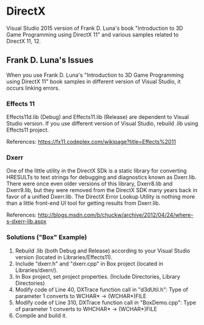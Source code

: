 # DirectX
Visual Studio 2015 version of Frank D. Luna's book "Introduction to 3D Game Programming using DirectX 11" and various samples related to DirectX 11, 12.

## Frank D. Luna's Issues
When you use Frank D. Luna's "Introduction to 3D Game Programming using DirectX 11" book samples in different version of Visual Studio, it occurs linking errors.

### Effects 11
Effects11d.lib (Debug) and Effects11.lib (Release) are dependent to Visual Studio version.
If you use different version of Visual Studio, rebuild .lib using Effects11 project.

References: https://fx11.codeplex.com/wikipage?title=Effects%2011

### Dxerr
One of the little utility in the DirectX SDk is a static library for converting HRESULTs to text strings for debugging and diagnostics known as Dxerr.lib. There were once even older versions of this library, Dxerr8.lib and Dxerr9.lib, but they were removed from the DirectX SDK many years back in favor of a unified Dxerr.lib. The DirectX Error Lookup Utility is nothing more than a little front-end UI tool for getting results from Dxerr.lib.

References: http://blogs.msdn.com/b/chuckw/archive/2012/04/24/where-s-dxerr-lib.aspx

### Solutions ("Box" Example)
1. Rebuild .lib (both Debug and Release) according to your Visual Studio version (located in Libraries/Effects11).
2. Include "dxerr.h" and "dxerr.cpp" in Box project (located in Libraries/dxerr/).
3. In Box project, set project properties. (Include Directories, Library Directories)
4. Modify code of Line 40, DXTrace function call in "d3dUtil.h": Type of parameter 1 converts to WCHAR* -> (WCHAR*)FILE
5. Modify code of Line 310, DXTrace function call in "BoxDemo.cpp": Type of parameter 1 converts to WHCHAR* -> (WCHAR*)FILE
6. Compile and build it.